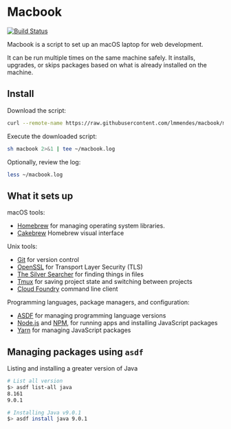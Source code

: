 Macbook
======

[![Build Status](https://travis-ci.org/lmmendes/macbook.svg?branch=master)](https://travis-ci.org/lmmendes/macbook)

Macbook is a script to set up an macOS laptop for web development.

It can be run multiple times on the same machine safely.
It installs, upgrades, or skips packages
based on what is already installed on the machine.

Install
-------

Download the script:

```sh
curl --remote-name https://raw.githubusercontent.com/lmmendes/macbook/master/macbook
```

Execute the downloaded script:

```sh
sh macbook 2>&1 | tee ~/macbook.log
```

Optionally, review the log:

```sh
less ~/macbook.log
```

What it sets up
---------------

macOS tools:

* [Homebrew] for managing operating system libraries.
* [Cakebrew] Homebrew visual interface

[Homebrew]: http://brew.sh/
[Cakebrew]: https://www.cakebrew.com/

Unix tools:

* [Git] for version control
* [OpenSSL] for Transport Layer Security (TLS)
* [The Silver Searcher] for finding things in files
* [Tmux] for saving project state and switching between projects
* [Cloud Foundry] command line client

[Git]: https://git-scm.com/
[OpenSSL]: https://www.openssl.org/
[The Silver Searcher]: https://github.com/ggreer/the_silver_searcher
[Tmux]: http://tmux.github.io/
[Cloud Foundry]: https://github.com/cloudfoundry/cli

Programming languages, package managers, and configuration:

* [ASDF] for managing programming language versions
* [Node.js] and [NPM], for running apps and installing JavaScript packages
* [Yarn] for managing JavaScript packages

[Node.js]: http://nodejs.org/
[NPM]: https://www.npmjs.org/
[ASDF]: https://github.com/asdf-vm/asdf
[Yarn]: https://yarnpkg.com/en/


Managing packages using `asdf`
---------------

Listing and installing a greater version of Java

```sh
# List all version
$> asdf list-all java
8.161
9.0.1

# Installing Java v9.0.1
$> asdf install java 9.0.1
```
